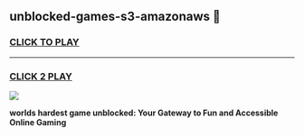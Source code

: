 
## unblocked-games-s3-amazonaws 👋
<h3>
<a href="https://premium.freeplayer.one?title=unblocked-games-s3-amazonaws&ref=14F">CLICK TO PLAY</a></h3>
<hr>

<h3>
<a href="https://premium.freeplayer.one?title=unblocked-games-s3-amazonaws&ref=14F">CLICK 2 PLAY</a>
  
</h3>

<a href="https://premium.freeplayer.one?title=unblocked-games-s3-amazonaws&ref=12F/"><img src="https://clearcache.store/games.png"></a>


**worlds hardest game unblocked: Your Gateway to Fun and Accessible Online Gaming**
